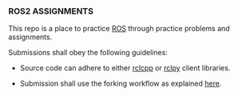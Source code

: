 ### ROS2 ASSIGNMENTS

This repo is a place to practice [ROS](https://docs.ros.org/en/humble/index.html) through practice problems and assignments.

Submissions shall obey the following guidelines:

- Source code can adhere to either [rclcpp](https://github.com/ros2/rclcpp) or [rclpy](https://github.com/ros2/rclpy) client libraries.

- Submission shall use the forking workflow as explained [here](https://gist.github.com/Chaser324/ce0505fbed06b947d962).


